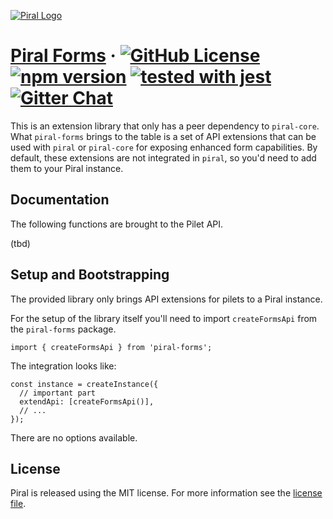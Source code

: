 [![Piral Logo](https://github.com/smapiot/piral/raw/master/docs/assets/logo.png)](https://piral.io)

# [Piral Forms](https://piral.io) &middot; [![GitHub License](https://img.shields.io/badge/license-MIT-blue.svg)](https://github.com/smapiot/piral/blob/master/LICENSE) [![npm version](https://img.shields.io/npm/v/piral-forms.svg?style=flat)](https://www.npmjs.com/package/piral-forms) [![tested with jest](https://img.shields.io/badge/tested_with-jest-99424f.svg)](https://jestjs.io) [![Gitter Chat](https://badges.gitter.im/gitterHQ/gitter.png)](https://gitter.im/piral-io/community)

This is an extension library that only has a peer dependency to `piral-core`. What `piral-forms` brings to the table is a set of API extensions that can be used with `piral` or `piral-core` for exposing enhanced form capabilities. By default, these extensions are not integrated in `piral`, so you'd need to add them to your Piral instance.

## Documentation

The following functions are brought to the Pilet API.

(tbd)

## Setup and Bootstrapping

The provided library only brings API extensions for pilets to a Piral instance.

For the setup of the library itself you'll need to import `createFormsApi` from the `piral-forms` package.

```tsx
import { createFormsApi } from 'piral-forms';
```

The integration looks like:

```tsx
const instance = createInstance({
  // important part
  extendApi: [createFormsApi()],
  // ...
});
```

There are no options available.

## License

Piral is released using the MIT license. For more information see the [license file](./LICENSE).
